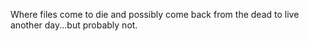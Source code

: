Where files come to die and possibly come back from the dead to live another day...but probably not.
